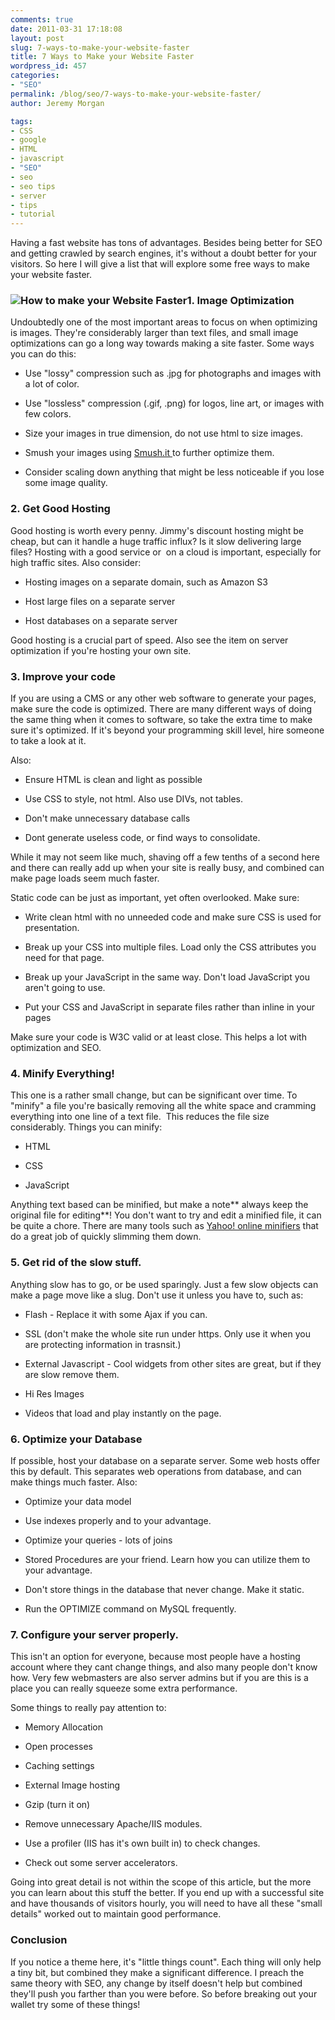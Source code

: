 ```yaml
---
comments: true
date: 2011-03-31 17:18:08
layout: post
slug: 7-ways-to-make-your-website-faster
title: 7 Ways to Make your Website Faster
wordpress_id: 457
categories:
- "SEO"
permalink: /blog/seo/7-ways-to-make-your-website-faster/
author: Jeremy Morgan

tags:
- CSS
- google
- HTML
- javascript
- "SEO"
- seo
- seo tips
- server
- tips
- tutorial
---
```


Having a fast website has tons of advantages. Besides being better for SEO and getting crawled by search engines, it's without a doubt better for your visitors. So here I will give a list that will explore some free ways to make your website faster.


### ![How to make your Website Faster](http://jeremymorgan.s3.amazonaws.com/wp-content/uploads/2011/03/racecar.jpg)1. Image Optimization


Undoubtedly one of the most important areas to focus on when optimizing is images. They're considerably larger than text files, and small image optimizations can go a long way towards making a site faster. Some ways you can do this:



	
  * Use "lossy" compression such as .jpg for photographs and images with a lot of color.

	
  * Use "lossless" compression (.gif, .png) for logos, line art, or images with few colors.

	
  * Size your images in true dimension, do not use html to size images.

	
  * Smush your images using [Smush.it ](http://www.smushit.com/ysmush.it/)to further optimize them.

	
  * Consider scaling down anything that might be less noticeable if you lose some image quality.




### 2. Get Good Hosting


Good hosting is worth every penny. Jimmy's discount hosting might be cheap, but can it handle a huge traffic influx? Is it slow delivering large  files? Hosting with a good service or  on a cloud is important, especially for high traffic sites. Also consider:



	
  * Hosting images on a separate domain, such as Amazon S3

	
  * Host large files on a separate server

	
  * Host databases on a separate server


Good hosting is a crucial part of speed. Also see the item on server optimization if you're hosting your own site.


### 3. Improve your code


If you are using a CMS or any other web software to generate your pages, make sure the code is optimized. There are many different ways of doing the same thing when it comes to software, so take the extra time to make sure it's optimized. If it's beyond your programming skill level, hire someone to take a look at it.

Also:



	
  * Ensure HTML is clean and light as possible

	
  * Use CSS to style, not html. Also use DIVs, not tables.

	
  * Don't make unnecessary database calls

	
  * Dont generate useless code, or find ways to consolidate.


While it may not seem like much, shaving off a few tenths of a second here and there can really add up when your site is really busy, and combined can make page loads seem much faster.

Static code can be just as important, yet often overlooked. Make sure:

	
  * Write clean html with no unneeded code and make sure CSS is used for presentation.

	
  * Break up your CSS into multiple files. Load only the CSS attributes you need for that page.

	
  * Break up your JavaScript in the same way. Don't load JavaScript you aren't going to use.

	
  * Put your CSS and JavaScript in separate files rather than inline in your pages


Make sure your code is W3C valid or at least close. This helps a lot with optimization and SEO.


### 4. Minify Everything!


This one is a rather small change, but can be significant over time. To "minify" a file you're basically removing all the white space and cramming everything into one line of a text file.  This reduces the file size considerably. Things you can minify:



	
  * HTML

	
  * CSS

	
  * JavaScript


Anything text based can be minified, but make a note** always keep the original file for editing**! You don't want to try and edit a minified file, it can be quite a chore. There are many tools such as [Yahoo! online minifiers](http://refresh-sf.com/yui/) that do a great job of quickly slimming them down.


### 5. Get rid of the slow stuff.


Anything slow has to go, or be used sparingly. Just a few slow objects can make a page move like a slug. Don't use it unless you have to, such as:



	
  * Flash - Replace it with some Ajax if you can.

	
  * SSL (don't make the whole site run under https. Only use it when you are protecting information in trasnsit.)

	
  * External Javascript - Cool widgets from other sites are great, but if they are slow remove them.

	
  * Hi Res Images

	
  * Videos that load and play instantly on the page.




### 6. Optimize your Database


If possible, host your database on a separate server. Some web hosts offer this by default. This separates web operations from database, and can make things much faster. Also:



	
  * Optimize your data model

	
  * Use indexes properly and to your advantage.

	
  * Optimize your queries - lots of joins

	
  * Stored Procedures are your friend. Learn how you can utilize them to your advantage.

	
  * Don't store things in the database that never change. Make it static.

	
  * Run the OPTIMIZE command on MySQL frequently.




### 7. Configure your server properly.


This isn't an option for everyone, because most people have a hosting account where they cant change things, and also many people don't know how. Very few webmasters are also server admins but if you are this is a place you can really squeeze some extra performance.

Some things to really pay attention to:



	
  * Memory Allocation

	
  * Open processes

	
  * Caching settings

	
  * External Image hosting

	
  * Gzip (turn it on)

	
  * Remove unnecessary Apache/IIS modules.

	
  * Use a profiler (IIS has it's own built in) to check changes.

	
  * Check out some server accelerators.


Going into great detail is not within the scope of this article, but the more you can learn about this stuff the better. If you end up with a successful site and have thousands of visitors hourly, you will need to have all these "small details" worked out to maintain good performance.


### Conclusion


If you notice a theme here, it's "little things count". Each thing will only help a tiny bit, but combined they make a significant difference. I preach the same theory with SEO, any change by itself doesn't help but combined they'll push you farther than you were before. So before breaking out your wallet try some of these things!




